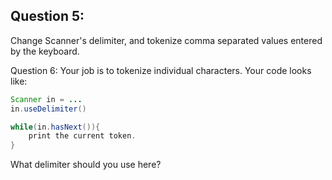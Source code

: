 ## Question 5:
Change Scanner's delimiter, and tokenize comma separated values entered by 
the keyboard.

Question 6:
Your job is to tokenize individual characters. Your code looks like:
```java
Scanner in = ...
in.useDelimiter()

while(in.hasNext()){
	print the current token.
}
```

What delimiter should you use here?

